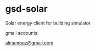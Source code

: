 gsd-solar
=========

Solar energy client for building simulator

gmail accounts:

almamouz@gmail.com
